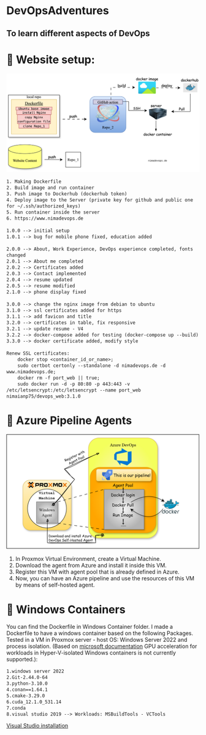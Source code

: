 # DevOpsAdventures
## To learn different aspects of DevOps

# &#128640; Website setup:
![Alt text](images/website_cycle.svg)

	1. Making Dockerfile
	2. Build image and run container
	3. Push image to Dockerhub (dockerhub token)
	4. Deploy image to the Server (private key for github and public one for ~/.ssh/authorized_keys)
	5. Run container inside the server
 	6. https://www.nimadevops.de

	1.0.0 --> initial setup
	1.0.1 --> bug for mobile phone fixed, education added

 	2.0.0 --> About, Work Experience, DevOps experience completed, fonts changed
	2.0.1 --> About me completed
	2.0.2 --> Certificates added
	2.0.3 --> Contact implemented
	2.0.4 --> resume updated
	2.0.5 --> resume modified
	2.1.0 --> phone display fixed

	3.0.0 --> change the nginx image from debian to ubuntu
	3.1.0 --> ssl certificates added for https
	3.1.1 --> add favicon and title
	3.2.0 --> certificates in table, fix responsive
	3.2.1 --> update resume - V4
	3.2.2 --> docker-compose added for testing (docker-compose up --build)
	3.3.0 --> docker certificate added, modify style

	Renew SSL certificates:
		docker stop <container_id_or_name>;
		sudo certbot certonly --standalone -d nimadevops.de -d www.nimadevops.de;
		docker rm -f port_web || true;
		sudo docker run -d -p 80:80 -p 443:443 -v /etc/letsencrypt:/etc/letsencrypt --name port_web nimaianp75/devops_web:3.1.0


# &#128640; Azure Pipeline Agents
![Alt text](images/azure_pipeline_agents.png)

1. In Proxmox Virtual Environment, create a Virtual Machine. 
2. Download the agent from Azure and install it inside this VM.
3. Register this VM with agent pool that is already defined in Azure.
4. Now, you can have an Azure pipeline and use the resources of this VM by means of self-hosted agent.

# &#128640; Windows Containers
You can find the Dockerfile in Windows Container folder.
I made a Dockerfile to have a windows container based on the following Packages. Tested in a VM in Proxmox server - host OS: Windows Server 2022 and process isolation. (Based on [microsoft documentation](https://learn.microsoft.com/en-us/virtualization/windowscontainers/deploy-containers/gpu-acceleration#requirements) GPU acceleration for workloads in Hyper-V-isolated Windows containers is not currently supported.):

	1.windows server 2022
	2.Git-2.44.0-64
	3.python-3.10.0
	4.conan==1.64.1
	5.cmake-3.29.0 
	6.cuda_12.1.0_531.14
	7.conda
	8.visual studio 2019 --> Workloads: MSBuildTools - VCTools

[Visual Studio installation](https://learn.microsoft.com/en-us/visualstudio/install/use-command-line-parameters-to-install-visual-studio?view=vs-2019)
